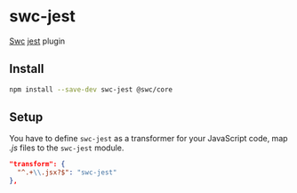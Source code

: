# swc-jest

[Swc](https://github.com/swc-project/swc) [jest](https://github.com/facebook/jest) plugin

## Install

```bash
npm install --save-dev swc-jest @swc/core
```

## Setup

You have to define `swc-jest` as a transformer for your JavaScript code, map _.js_ files to the `swc-jest` module.

```json
"transform": {
  "^.+\\.jsx?$": "swc-jest"
},
```
